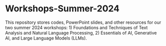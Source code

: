 # Workshops-Summer-2024
This repository stores codes, PowerPoint slides, and other resources for our two summer 2024 workshops: 1) Foundations and Techniques of Text Analysis and Natural Language Processing, 2) Essentials of AI, Generative AI, and Large Language Models (LLMs).
